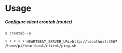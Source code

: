 # Usage

##### Configure client crontab (router)
```
$ crontab -e

* * * * * HEARTBEAT_SERVER_URL=http://localhost:4567 /home/pi/heartbeat/client/ping.sh
```

